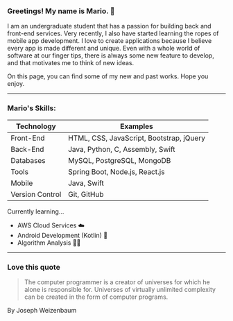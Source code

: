 ### Greetings! My name is Mario. 👋

I am an undergraduate student that has a passion for building back and front-end services. Very recently, I also have started learning the ropes of mobile app development. I love to create applications because I believe every app is made different and unique. Even with a whole world of software at our finger tips, there is always some new feature to develop, and that motivates me to think of new ideas. 

On this page, you can find some of my new and past works. Hope you enjoy. 

---

### Mario's Skills:

| Technology | Examples |
| ----------- | ----------- |
| Front-End | HTML, CSS, JavaScript, Bootstrap, jQuery |
| Back-End | Java, Python, C, Assembly, Swift |
| Databases | MySQL, PostgreSQL, MongoDB |
| Tools | Spring Boot, Node.js, React.js |
| Mobile | Java, Swift |
| Version Control | Git, GitHub |

Currently learning...

- AWS Cloud Services ☁️
- Android Development (Kotlin) 📱
- Algorithm Analysis 🧑‍💻




---

### Love this quote

> The computer programmer is a creator of universes for which he alone is responsible for. Universes of virtually unlimited complexity can be created in the form of computer programs.

By Joseph Weizenbaum
  
  
<!--
**Alkyz/Alkyz** is a ✨ _special_ ✨ repository because its `README.md` (this file) appears on your GitHub profile.

Here are some ideas to get you started:

- 🔭 I’m currently working on ...
- 🌱 I’m currently learning ...
- 👯 I’m looking to collaborate on ...
- 🤔 I’m looking for help with ...
- 💬 Ask me about ...
- 📫 How to reach me: ...
- 😄 Pronouns: ...
- ⚡ Fun fact: ...
-->
